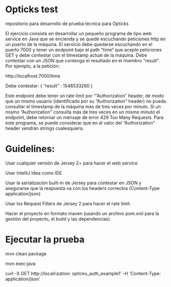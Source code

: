 # Opticks test

repositorio para desarrollo de prueba tecnica para Opticks

El ejercicio consiste en desarrollar un pequeño programa de tipo web service en Java que
se encienda y se quede escuchando peticiones http en un puerto de la máquina.
El servicio debe quedarse escuchando en el puerto 7000 y tener un endpoint bajo el path
“time” que acepte peticiones GET y debe contestar con el timestamp actual de la máquina.
Debe contestar con un JSON que contenga el resultado en el miembro “result”. Por ejemplo,
a la petición:

http://localhost:7000/time

Debe contestar:
{
“result” : 1546533260
}

Este endpoint debe tener un rate limit por “'Authorization” header, de modo que un mismo
usuario (identificado por su “Authorization” header) no pueda consultar el timestamp de la
máquina más de tres veces por minuto. Si un mismo “Authorization” consulta más de tres
veces en un mismo minuto el endpoint, debe retornar un mensaje de error 429 Too Many
Requests. Para este programa, se puede considerar que en el valor del “Authorization”
header vendrán strings cualesquiera.

# Guidelines:
Usar cualquier versión de Jersey 2+ para hacer el web service

Usar IntelliJ Idea como IDE

Usar la serialización built-in de Jersey para contestar en JSON y asegurarse que la
respuesta va con los headers correctos (Content-Type application/json)

Usar los Request Filters de Jersey 2 para hacer el rate limit.

Hacer el proyecto en formato maven (usando un archivo pom.xml para la gestión del
proyecto, el build y las dependencias)

# Ejecutar la prueba

mvn clean package

mvn exec:java

curl -X GET http://localrization: opticks_auth_example1' -H 'Content-Type: application/json'
